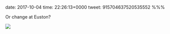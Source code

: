 date: 2017-10-04
time: 22:26:13+0000
tweet: 915704637520535552
%%%

Or change at Euston?

![](DLU8fSrWsAUkfb4.jpg)
